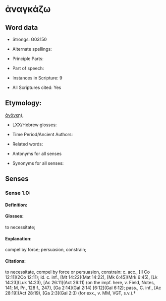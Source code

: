 # ἀναγκάζω

<!-- Status: S2=NeedsEdits -->
<!-- Lexica used for edits:   -->

## Word data

* Strongs: G03150

* Alternate spellings:



* Principle Parts: 


* Part of speech: 


* Instances in Scripture: 9

* All Scriptures cited: Yes

## Etymology: 

[ἀνάγκη]()),

* LXX/Hebrew glosses: 


* Time Period/Ancient Authors: 


* Related words: 

* Antonyms for all senses

* Synonyms for all senses: 


## Senses 


### Sense  1.0: 

#### Definition: 

#### Glosses: 

to necessitate; 

#### Explanation: 

compel by force; 
 persuasion, constrain; 

#### Citations: 

to necessitate, compel by force or persuasion, constrain: c. acc., [II Co 12:11](2Co 12:11); id. c. inf., [Mt 14:22](Mat 14:22), [Mk 6:45](Mrk 6:45), [Lk 14:23](Luk 14:23), [Ac 26:11](Act 26:11) (on the impf. here, v. Field, Notes, 141; M, Pr., 128 f., 247), [Ga 2:14](Gal 2:14) [6:12](Gal 6:12); pass., C. inf., [Ac 28:19](Act 28:19), [Ga 2:3](Gal 2:3) (for exx., v. MM, VGT, s.v.).†
